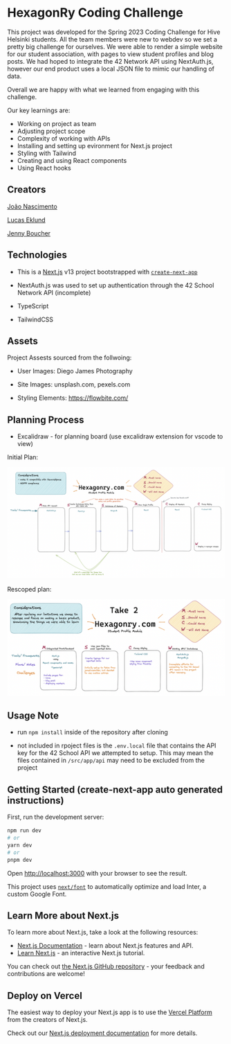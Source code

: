 # HexagonRy Coding Challenge

This project was developed for the Spring 2023 Coding Challenge for Hive Helsinki students. 
All the team members were new to webdev so we set a pretty big challenge for ourselves. We were able to render a simple website for our student association, with pages to view student profiles and blog posts.
We had hoped to integrate the 42 Network API using NextAuth.js, however our end product uses a local JSON file to mimic our handling of data.

Overall we are happy with what we learned from engaging with this challenge.

Our key learnings are: 

- Working on project as team
- Adjusting project scope
- Complexity of working with APIs
- Installing and setting up evironment for Next.js project
- Styling with Tailwind
- Creating and using React components
- Using React hooks

## Creators

[João Nascimento](https://github.com/nascimento-jgb)

[Lucas Eklund](https://github.com/LuEklund)

[Jenny Boucher](https://github.com/jboucher154)


## Technologies

- This is a [Next.js](https://nextjs.org/) v13 project bootstrapped with [`create-next-app`](https://github.com/vercel/next.js/tree/canary/packages/create-next-app)

- NextAuth.js was used to set up authentication through the 42 School Network API (incomplete)

- TypeScript

- TailwindCSS

## Assets

Project Assests sourced from the follwoing:

- User Images: Diego James Photography

- Site Images: unsplash.com, pexels.com

- Styling Elements: https://flowbite.com/

## Planning Process

- Excalidraw - for planning board (use excalidraw extension for vscode to view)

 Initial Plan:

 ![](Initial_planning.png)

 Rescoped plan: 

 ![](Rescoping_plan.png)

## Usage Note

- run `npm install` inside of the repository after cloning

- not included in rpoject files is the `.env.local` file that contains the API key for the 42 School API we attempted to setup. This may mean the files contained in `/src/app/api` may need to be excluded from the project


## Getting Started (create-next-app auto generated instructions)

First, run the development server:

```bash
npm run dev
# or
yarn dev
# or
pnpm dev
```

Open [http://localhost:3000](http://localhost:3000) with your browser to see the result.

This project uses [`next/font`](https://nextjs.org/docs/basic-features/font-optimization) to automatically optimize and load Inter, a custom Google Font.

## Learn More about Next.js

To learn more about Next.js, take a look at the following resources:

- [Next.js Documentation](https://nextjs.org/docs) - learn about Next.js features and API.
- [Learn Next.js](https://nextjs.org/learn) - an interactive Next.js tutorial.

You can check out [the Next.js GitHub repository](https://github.com/vercel/next.js/) - your feedback and contributions are welcome!

## Deploy on Vercel

The easiest way to deploy your Next.js app is to use the [Vercel Platform](https://vercel.com/new?utm_medium=default-template&filter=next.js&utm_source=create-next-app&utm_campaign=create-next-app-readme) from the creators of Next.js.

Check out our [Next.js deployment documentation](https://nextjs.org/docs/deployment) for more details.

